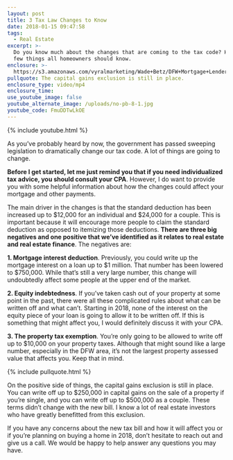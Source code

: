 ```yaml
---
layout: post
title: 3 Tax Law Changes to Know
date: 2018-01-15 09:47:58
tags:
  - Real Estate
excerpt: >-
  Do you know much about the changes that are coming to the tax code? Here are a
  few things all homeowners should know.
enclosure: >-
  https://s3.amazonaws.com/vyralmarketing/Wade+Betz/DFW+Mortgage+Lender-+3+Tax+Law+Changes+to+Know.mp4
pullquote: The capital gains exclusion is still in place.
enclosure_type: video/mp4
enclosure_time:
use_youtube_image: false
youtube_alternate_image: /uploads/no-pb-8-1.jpg
youtube_code: FmuDDTwLkOE
---
```



{% include youtube.html %}

As you’ve probably heard by now, the government has passed sweeping legislation to dramatically change our tax code. A lot of things are going to change.

**Before I get started, let me just remind you that if you need individualized tax advice, you should consult your CPA**. However, I do want to provide you with some helpful information about how the changes could affect your mortgage and other payments.

The main driver in the changes is that the standard deduction has been increased up to $12,000 for an individual and $24,000 for a couple. This is important because it will encourage more people to claim the standard deduction as opposed to itemizing those deductions. **There are three big negatives and one positive that we’ve identified as it relates to real estate and real estate finance**. The negatives are:

**1. Mortgage interest deduction**. Previously, you could write up the mortgage interest on a loan up to $1 million. That number has been lowered to $750,000. While that’s still a very large number, this change will undoubtedly affect some people at the upper end of the market.

**2. Equity indebtedness**. If you’ve taken cash out of your property at some point in the past, there were all these complicated rules about what can be written off and what can’t. Starting in 2018, none of the interest on the equity piece of your loan is going to allow it to be written off. If this is something that might affect you, I would definitely discuss it with your CPA.

**3. The property tax exemption**. You’re only going to be allowed to write off up to $10,000 on your property taxes. Although that might sound like a large number, especially in the DFW area, it’s not the largest property assessed value that affects you. Keep that in mind.

{% include pullquote.html %}

On the positive side of things, the capital gains exclusion is still in place. You can write off up to $250,000 in capital gains on the sale of a property if you’re single, and you can write off up to $500,000 as a couple. These terms didn’t change with the new bill. I know a lot of real estate investors who have greatly benefitted from this exclusion.

If you have any concerns about the new tax bill and how it will affect you or if you’re planning on buying a home in 2018, don’t hesitate to reach out and give us a call. We would be happy to help answer any questions you may have.